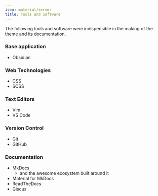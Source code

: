 ```yaml
---
icon: material/server
title: Tools and Software
---
```


The following tools and software were indispensible in the making of the theme and its documentation.

### Base application
- Obsidian

### Web Technologies
- CSS
- SCSS

### Text Editors
- Vim 
- VS Code 

### Version Control
- Git 
- GitHub 

### Documentation
- MkDocs 
    - and the awesome ecosystem built around it
- Material for MkDocs 
- ReadTheDocs
- Giscus